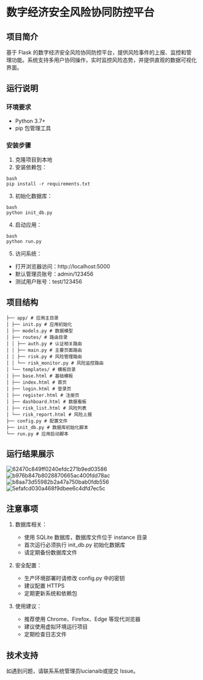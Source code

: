# 数字经济安全风险协同防控平台

## 项目简介
基于 Flask 的数字经济安全风险协同防控平台，提供风险事件的上报、监控和管理功能。系统支持多用户协同操作，实时监控风险态势，并提供直观的数据可视化界面。

## 运行说明

### 环境要求
- Python 3.7+
- pip 包管理工具

### 安装步骤
1. 克隆项目到本地
2. 安装依赖包：
```
bash
pip install -r requirements.txt
```

3. 初始化数据库：
```
bash
python init_db.py
```
4. 启动应用：
```
bash
python run.py
```
5. 访问系统：
- 打开浏览器访问：http://localhost:5000
- 默认管理员账号：admin/123456
- 测试用户账号：test/123456

## 项目结构
```
├── app/ # 应用主目录
│ ├── init.py # 应用初始化
│ ├── models.py # 数据模型
│ ├── routes/ # 路由目录
│ │ ├── auth.py # 认证相关路由
│ │ ├── main.py # 主要页面路由
│ │ ├── risk.py # 风险管理路由
│ │ └── risk_monitor.py # 风险监控路由
│ └── templates/ # 模板目录
│ ├── base.html # 基础模板
│ ├── index.html # 首页
│ ├── login.html # 登录页
│ ├── register.html # 注册页
│ ├── dashboard.html # 数据看板
│ ├── risk_list.html # 风险列表
│ └── risk_report.html # 风险上报
├── config.py # 配置文件
├── init_db.py # 数据库初始化脚本
└── run.py # 应用启动脚本
```

## 运行结果展示
![62470c849ff0240efdc271b9ed03586](https://github.com/user-attachments/assets/83dfba95-1c48-45d0-a81c-0c9395f2bb11)
![b976b847b8028870665ac400fdd78ac](https://github.com/user-attachments/assets/12115282-30f9-44da-a33b-916c0ffd4c5f)
![b8aa73d55982b2a47a750bab0fdb556](https://github.com/user-attachments/assets/dfcbf109-0f83-4f09-b934-c1387743ab93)
![5efafcd030a468f9dbee6c4dfd7ec5c](https://github.com/user-attachments/assets/cb222c71-4c90-4d09-bb0c-df61e9725d4d)




## 注意事项

1. 数据库相关：
   - 使用 SQLite 数据库，数据库文件位于 instance 目录
   - 首次运行必须执行 init_db.py 初始化数据库
   - 请定期备份数据库文件

2. 安全配置：
   - 生产环境部署时请修改 config.py 中的密钥
   - 建议配置 HTTPS
   - 定期更新系统和依赖包

3. 使用建议：
   - 推荐使用 Chrome、Firefox、Edge 等现代浏览器
   - 建议使用虚拟环境运行项目
   - 定期检查日志文件

## 技术支持
如遇到问题，请联系系统管理员lucianaib或提交 Issue。

